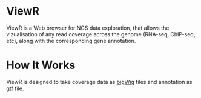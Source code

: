 # ViewR

ViewR is a Web browser for NGS data exploration, that allows the vizualisation of any read coverage across the genome (RNA-seq, ChIP-seq, etc), along with the corresponding gene annotation.

# How It Works

ViewR is designed to take coverage data as [bigWig](https://genome.ucsc.edu/goldenPath/help/bigWig.html) files and annotation as [gtf](https://www.ensembl.org/info/website/upload/gff.html) file.
